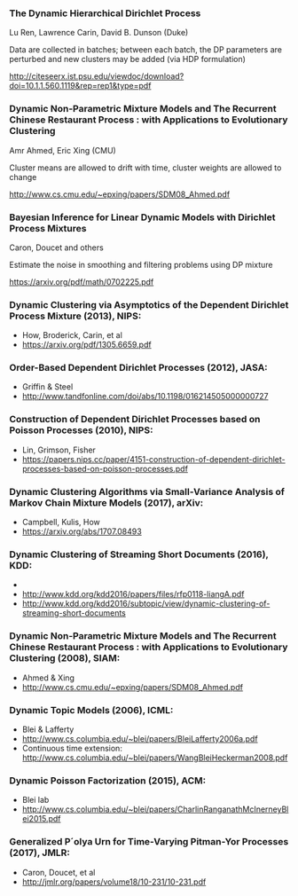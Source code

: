 ### The Dynamic Hierarchical Dirichlet Process
Lu Ren, Lawrence Carin, David B. Dunson (Duke)

Data are collected in batches; between each batch, the DP parameters are perturbed
and new clusters may be added (via HDP formulation)

http://citeseerx.ist.psu.edu/viewdoc/download?doi=10.1.1.560.1119&rep=rep1&type=pdf

### Dynamic Non-Parametric Mixture Models and The Recurrent Chinese Restaurant Process : with Applications to Evolutionary Clustering
Amr Ahmed, Eric Xing (CMU)

Cluster means are allowed to drift with time, cluster weights are allowed to change

http://www.cs.cmu.edu/~epxing/papers/SDM08_Ahmed.pdf

### Bayesian Inference for Linear Dynamic Models with Dirichlet Process Mixtures
Caron, Doucet and others

Estimate the noise in smoothing and filtering problems using DP mixture

https://arxiv.org/pdf/math/0702225.pdf

### Dynamic Clustering via Asymptotics of the Dependent Dirichlet Process Mixture (2013), NIPS: 
  - How, Broderick, Carin, et al
  - https://arxiv.org/pdf/1305.6659.pdf
  
### Order-Based Dependent Dirichlet Processes (2012), JASA:
  - Griffin & Steel
  - http://www.tandfonline.com/doi/abs/10.1198/016214505000000727
  
### Construction of Dependent Dirichlet Processes based on Poisson Processes (2010), NIPS:
  - Lin, Grimson, Fisher
  - https://papers.nips.cc/paper/4151-construction-of-dependent-dirichlet-processes-based-on-poisson-processes.pdf
  
### Dynamic Clustering Algorithms via Small-Variance Analysis of Markov Chain Mixture Models (2017), arXiv:
  - Campbell, Kulis, How
  - https://arxiv.org/abs/1707.08493
  
### Dynamic Clustering of Streaming Short Documents (2016), KDD:
  -
  - http://www.kdd.org/kdd2016/papers/files/rfp0118-liangA.pdf
  - http://www.kdd.org/kdd2016/subtopic/view/dynamic-clustering-of-streaming-short-documents
  
### Dynamic Non-Parametric Mixture Models and The Recurrent Chinese Restaurant Process : with Applications to Evolutionary Clustering (2008), SIAM:
  - Ahmed & Xing
  - http://www.cs.cmu.edu/~epxing/papers/SDM08_Ahmed.pdf
  
### Dynamic Topic Models (2006), ICML:
  - Blei & Lafferty
  - http://www.cs.columbia.edu/~blei/papers/BleiLafferty2006a.pdf
  - Continuous time extension: http://www.cs.columbia.edu/~blei/papers/WangBleiHeckerman2008.pdf
  
### Dynamic Poisson Factorization (2015), ACM:
  - Blei lab
  - http://www.cs.columbia.edu/~blei/papers/CharlinRanganathMcInerneyBlei2015.pdf
  
### Generalized P´olya Urn for Time-Varying Pitman-Yor Processes (2017), JMLR:
  - Caron, Doucet, et al
  - http://jmlr.org/papers/volume18/10-231/10-231.pdf
